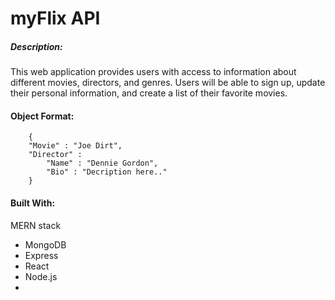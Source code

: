 # myFlix API

##### Description:
This web application provides users with access to information about 
different movies, directors, and genres. Users will be able to sign up, 
update their personal information, and create a list of their favorite movies.

#### Object Format:
        { 
        "Movie" : "Joe Dirt", 
        "Director" : 
            "Name" : "Dennie Gordon",
            "Bio" : "Decription here.."
        }
        

#### Built With:
MERN stack
- MongoDB
- Express
- React
- Node.js
-
